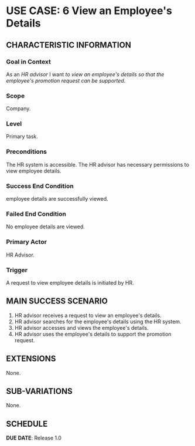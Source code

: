# USE CASE: 6 View an  Employee's Details

## CHARACTERISTIC INFORMATION

### Goal in Context

As an *HR advisor* I want *to view an employee's details so that the employee's promotion request can be supported.*
### Scope

Company.

### Level

Primary task.

### Preconditions
The HR system is accessible. The HR advisor has necessary permissions to view employee details.

### Success End Condition
employee details are successfully viewed.

### Failed End Condition

No employee details are viewed.

### Primary Actor

HR Advisor.

### Trigger

A request to view employee details is initiated by HR.

## MAIN SUCCESS SCENARIO

1. HR advisor receives a request to view an employee's details.
2. HR advisor searches for the employee's details using the HR system.
3. HR advisor accesses and views the employee's details.
4. HR advisor uses the employee's details to support the promotion request.
## EXTENSIONS

None.

## SUB-VARIATIONS

None.

## SCHEDULE

**DUE DATE**: Release 1.0
